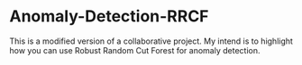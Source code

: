 # Anomaly-Detection-RRCF
This is a modified version of a collaborative project. My intend is to highlight how you can use Robust Random Cut Forest for anomaly detection. 
